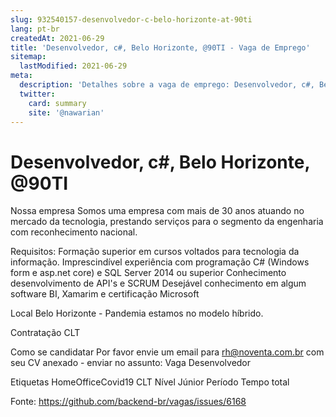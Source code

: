 ```yaml
---
slug: 932540157-desenvolvedor-c-belo-horizonte-at-90ti
lang: pt-br
createdAt: 2021-06-29
title: 'Desenvolvedor, c#, Belo Horizonte, @90TI - Vaga de Emprego'
sitemap:
  lastModified: 2021-06-29
meta:
  description: 'Detalhes sobre a vaga de emprego: Desenvolvedor, c#, Belo Horizonte, @90TI'
  twitter:
    card: summary
    site: '@nawarian'
---
```


# Desenvolvedor, c#, Belo Horizonte, @90TI

Nossa empresa
Somos uma empresa com mais de 30 anos atuando no mercado da tecnologia, prestando serviços para o segmento da engenharia com reconhecimento nacional.

Requisitos:
Formação superior em cursos voltados para tecnologia da informação.
Imprescindível experiência com programação C# (Windows form e asp.net core) e SQL Server 2014 ou superior
Conhecimento desenvolvimento de API's e SCRUM
Desejável conhecimento em algum software BI, Xamarim e certificação Microsoft

Local
Belo Horizonte - Pandemia estamos no modelo híbrido.


Contratação
CLT

Como se candidatar
Por favor envie um email para rh@noventa.com.br com seu CV anexado - enviar no assunto: Vaga Desenvolvedor

Etiquetas
HomeOfficeCovid19
CLT
Nível
Júnior
Período
Tempo total


Fonte: https://github.com/backend-br/vagas/issues/6168